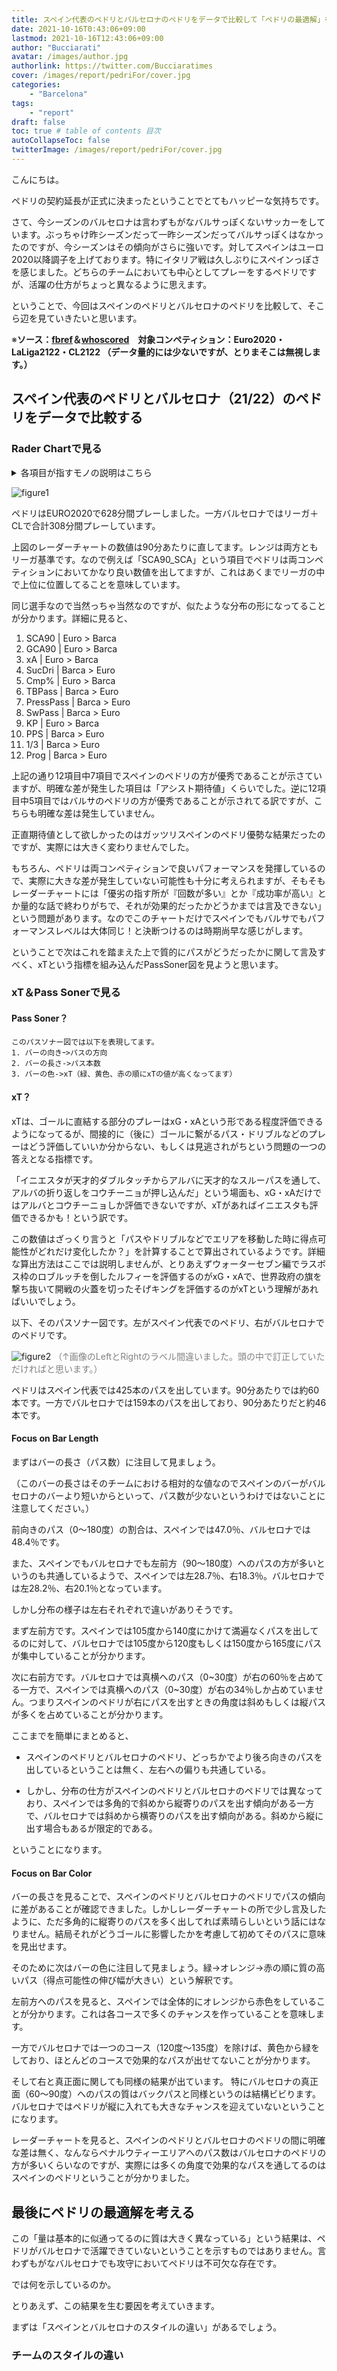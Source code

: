 ```yaml
---
title: スペイン代表のペドリとバルセロナのペドリをデータで比較して「ペドリの最適解」を探す回。
date: 2021-10-16T0:43:06+09:00
lastmod: 2021-10-16T12:43:06+09:00
author: "Bucciarati"
avatar: /images/author.jpg
authorlink: https://twitter.com/Bucciaratimes
cover: /images/report/pedriFor/cover.jpg
categories:
    - "Barcelona"
tags: 
    - "report"
draft: false
toc: true # table of contents 目次
autoCollapseToc: false
twitterImage: /images/report/pedriFor/cover.jpg
---
```


こんにちは。

ペドリの契約延長が正式に決まったということでとてもハッピーな気持ちです。

さて、今シーズンのバルセロナは言わずもがなバルサっぽくないサッカーをしています。ぶっちゃけ昨シーズンだって一昨シーズンだってバルサっぽくはなかったのですが、今シーズンはその傾向がさらに強いです。対してスペインはユーロ2020以降調子を上げております。特にイタリア戦は久しぶりにスペインっぽさを感じました。どちらのチームにおいても中心としてプレーをするペドリですが、活躍の仕方がちょっと異なるように思えます。

ということで、今回はスペインのペドリとバルセロナのペドリを比較して、そこら辺を見ていきたいと思います。

<font color="seagreen"></font>
※**ソース：[fbref](https://fbref.com/en/)＆[whoscored](https://whoscored.com/)　対象コンペティション：Euro2020・LaLiga2122・CL2122
（データ量的には少ないですが、とりまそこは無視します。）**

## スペイン代表のペドリとバルセロナ（21/22）のペドリをデータで比較する
### Rader Chartで見る

<details>
<summary>各項目が指すモノの説明はこちら</summary>
<div>

```
1. SCA90_SCA -> 90分あたりのシュートチャンス創出アクション数
2. GCA90_GCA -> 90分あたりのゴール創出アクション数
3. xA_per90Minutes -> アシスト期待値
4. Success%_Dribble -> ドリブル成功率
5. Cmp%_Total ->　パス成功率
6. TB_Pass_Type -> スルーパス数
7. Press_Pass_Type -> 被プレス時のパス数
8. Sw_Pass_Type ->　サイドチェンジ数
9. KP ->　キーパス数
10. PPA ->　ペナルティーエリア内へのパス数
11. 1/3 ->　ビッチ1/3へのパス数
12. Prog -> プログレッシブパス数
```

</div>
</details>

![figure1](/images/report/pedriFor/image2.jpg)

ペドリはEURO2020で628分間プレーしました。一方バルセロナではリーガ＋CLで合計308分間プレーしています。

上図のレーダーチャートの数値は90分あたりに直してます。レンジは両方ともリーガ基準です。なので例えば「SCA90_SCA」という項目でペドリは両コンペティションにおいてかなり良い数値を出してますが、これはあくまでリーガの中で上位に位置してることを意味しています。

同じ選手なので当然っちゃ当然なのですが、似たような分布の形になってることが分かります。詳細に見ると、

1. SCA90 | Euro > Barca
2. GCA90 | Euro > Barca
3. xA    | Euro > Barca
4. SucDri | Barca > Euro
5. Cmp% | Euro > Barca
6. TBPass | Barca > Euro
7. PressPass | Barca > Euro
8. SwPass | Barca > Euro
9. KP | Euro > Barca
10. PPS | Barca > Euro
11. 1/3 | Barca > Euro
12. Prog | Barca > Euro

上記の通り12項目中7項目でスペインのペドリの方が優秀であることが示さていますが、明確な差が発生した項目は「アシスト期待値」くらいでした。逆に12項目中5項目ではバルサのペドリの方が優秀であることが示されてる訳ですが、こちらも明確な差は発生していません。

正直期待値として欲しかったのはガッツリスペインのペドリ優勢な結果だったのですが、実際には大きく変わりませんでした。

もちろん、ペドリは両コンペティションで良いパフォーマンスを発揮しているので、実際に大きな差が発生していない可能性も十分に考えられますが、そもそもレーダーチャートには「優劣の指す所が『回数が多い』とか『成功率が高い』とか量的な話で終わりがちで、それが効果的だったかどうかまでは言及できない」という問題があります。なのでこのチャートだけでスペインでもバルサでもパフォーマンスレベルは大体同じ！と決断つけるのは時期尚早な感じがします。

ということで次はこれを踏まえた上で質的にパスがどうだったかに関して言及すべく、xTという指標を組み込んだPassSoner図を見ようと思います。

### xT＆Pass Sonerで見る

#### Pass Soner？
```
このパスソナー図では以下を表現してます。
1. バーの向きｰ>パスの方向
2. バーの長さ->パス本数
3. バーの色->xT（緑、黄色、赤の順にxTの値が高くなってます）
```
#### xT？
xTは、ゴールに直結する部分のプレーはxG・xAという形である程度評価できるようになってるが、間接的に（後に）ゴールに繋がるパス・ドリブルなどのプレーはどう評価していいか分からない、もしくは見逃されがちという問題の一つの答えとなる指標です。

「イニエスタが天才的ダブルタッチからアルバに天才的なスルーパスを通して、アルバの折り返しをコウチーニョが押し込んだ」という場面も、xG・xAだけではアルバとコウチーニョしか評価できないですが、xTがあればイニエスタも評価できるかも！という訳です。

この数値はざっくり言うと「パスやドリブルなどでエリアを移動した時に得点可能性がどれだけ変化したか？」を計算することで算出されているようです。詳細な算出方法はここでは説明しませんが、とりあえずウォーターセブン編でラスボス枠のロブルッチを倒したルフィーを評価するのがxG・xAで、世界政府の旗を撃ち抜いて開戦の火蓋を切ったそげキングを評価するのがxTという理解があればいいでしょう。

以下、そのパスソナー図です。左がスペイン代表でのペドリ、右がバルセロナでのペドリです。

![figure2](/images/report/pedriFor/image1.jpg)
<font color="gray">
（↑画像のLeftとRightのラベル間違いました。頭の中で訂正していただければと思います。）</font>

ペドリはスペイン代表では425本のパスを出しています。90分あたりでは約60本です。一方でバルセロナでは159本のパスを出しており、90分あたりだと約46本です。

#### Focus on Bar Length

まずはバーの長さ（パス数）に注目して見ましょう。

（このバーの長さはそのチームにおける相対的な値なのでスペインのバーがバルセロナのバーより短いからといって、パス数が少ないというわけではないことに注意してください。）

前向きのパス（0〜180度）の割合は、スペインでは47.0％、バルセロナでは48.4％です。

また、スペインでもバルセロナでも左前方（90〜180度）へのパスの方が多いというのも共通しているようで、スペインでは左28.7％、右18.3％。バルセロナでは左28.2％、右20.1％となっています。

しかし分布の様子は左右それぞれで違いがありそうです。

まず左前方です。スペインでは105度から140度にかけて満遍なくパスを出してるのに対して、バルセロナでは105度から120度もしくは150度から165度にパスが集中していることが分かります。

次に右前方です。バルセロナでは真横へのパス（0~30度）が右の60％を占めてる一方で、スペインでは真横へのパス（0~30度）が右の34％しか占めていません。つまりスペインのペドリが右にパスを出すときの角度は斜めもしくは縦パスが多くを占めていることが分かります。

ここまでを簡単にまとめると、

- スペインのペドリとバルセロナのペドリ、どっちかでより後ろ向きのパスを出しているということは無く、左右への偏りも共通している。

- しかし、分布の仕方がスペインのペドリとバルセロナのペドリでは異なっており、スペインでは多角的で斜めから縦寄りのパスを出す傾向がある一方で、バルセロナでは斜めから横寄りのパスを出す傾向がある。斜めから縦に出す場合もあるが限定的である。

ということになります。

#### Focus on Bar Color

バーの長さを見ることで、スペインのペドリとバルセロナのペドリでパスの傾向に差があることが確認できました。しかしレーダーチャートの所で少し言及したように、ただ多角的に縦寄りのパスを多く出してれば素晴らしいという話にはなりません。結局それがどうゴールに影響したかを考慮して初めてそのパスに意味を見出せます。

そのために次はバーの色に注目して見ましょう。緑->オレンジ->赤の順に質の高いパス（得点可能性の伸び幅が大きい）という解釈です。

左前方へのパスを見ると、スペインでは全体的にオレンジから赤色をしていることが分かります。これは各コースで多くのチャンスを作っていることを意味します。

一方でバルセロナでは一つのコース（120度〜135度）を除けば、黄色から緑をしており、ほとんどのコースで効果的なパスが出せてないことが分かります。

そして右と真正面に関しても同様の結果が出ています。
特にバルセロナの真正面（60〜90度）へのパスの質はバックパスと同様というのは結構ビビります。バルセロナではペドリが縦に入れても大きなチャンスを迎えていないということになります。

レーダーチャートを見ると、スペインのペドリとバルセロナのペドリの間に明確な差は無く、なんならペナルウティーエリアへのパス数はバルセロナのペドリの方が多いくらいなのですが、実際には多くの角度で効果的なパスを通してるのはスペインのペドリということが分かりました。

## 最後にペドリの最適解を考える

この「量は基本的に似通ってるのに質は大きく異なっている」という結果は、ペドリがバルセロナで活躍できていないということを示すものではありません。言わずもがなバルセロナでも攻守においてペドリは不可欠な存在です。

では何を示しているのか。

とりあえず、この結果を生む要因を考えていきます。

まずは「スペインとバルセロナのスタイルの違い」があるでしょう。

### チームのスタイルの違い

<div class="iframely-embed"><div class="iframely-responsive" style="height: 140px; padding-bottom: 0;"><a href="https://bucciaratimes.info/posts/match/new_barca/" data-iframely-url="//cdn.iframe.ly/8XjC8nK?card=small"></a></div></div>

データ的にいくつかの観点がありますが、一番わかりやすいのは上記のブログで書いた「アタッキングサード以降のパス数」でしょうか。

もちろんボールを回せるかどうかは相手の守備にある程度依存します。相手が後ろで構えれば回すだけなら楽勝です。しかしそれを考慮しても今季は回せてないです。

アタッキングサード以降のパス交換数が少ないというのはそれだけ個人依存な攻撃を行ってる、もしくは連携がないということです。

次に「役割の違い」もあると思います。

### 役割の違い

バルセロナでのペドリはラキティッチワークの割合が多いように思えます。一方でスペインではしっかりイニエスタワーク多めでプレーしてたように思えます。

これは右インサイドハーフに入る選手の違いだと思いました。スペインではコケが入ることが多い訳ですが、コケはラキティッチワークが得意な選手です。

一方バルセロナではフレンキーが入りますが、フレンキーは人への守備はコケ・ラキティッチより優れてますがスペース管理になると話が変わってきます。

またフレンキーはコケ・ラキティッチと違い圧倒的なプレス耐性と推進力があるので運べますし、フィジカル的にも優れてますからボックストゥボックス的にゴール前にも飛び出せます。なのでそのカバーを誰かがしなきゃいけない訳です。

確かにブスケツは圧倒的戦術眼を持ってますが、機動力という点では優れていません。またバルサのSBは基本的に高い位置を取ります。ということでペドリの重心が後ろになりやすいという構造になってるのだと思うのです。

### アタッキングサードでのパス回数の減少

以下をご覧ください。

これはパスを出した場所から作ったヒートマップです。スペイン代表が左でバルセロナ右です。点がパスを出した場所を示しています。アタッキングサード以降は、点の色をそれぞれ赤と青にしてあります。

![figure3](/images/report/pedriFor/image7.jpg)

先ほど述べた通り、ペドリはスペイン代表では425本のパスを出しています。バルセロナでは159本のパスを出しています。

これをアタッキングサード以降で考えると、スペインだと163で全体の38％。バルセロナだと39で全体の24％です。やはり重心が低くなっています。

キーパス数を例に１シーズンでみるとどうなるか考えてみます。

<font color="red">
Fbrefでのキーパスの定義は「Passes that directly lead to a shot」なのですが、ここではキーパスはアタッキングサード以降で発生するモノと仮定して計算してみます。あとスペインのペドリがデフォルトなテイでいきます。
</font>

ペドリは平均23回に1.4回キーパスを出します。１シーズン（カップ戦とリーグ戦で50試合くらい？）で減少するパス数は600本ですから36本のキーパスが１シーズンで失われる訳です。

{{<tweet 1411614467222216708>}}

そして上記のツイートを見てください。メンフィスの枠内シュート率は44％、ゴールコンバージョン率は29％なことが分かります。つまり、仮にペドリが36回メンフィスにキーパスを出すと、15回枠内にシュートが飛び、そのうち4回ゴールになる訳です。

結果としてバルセロナは4ゴール損し、ペドリは4アシスト損するのです。たかが4されど4です。ペドリがこれから先バルセロナで15年間くらいプレーしたと仮定すると、その間失われるアシスト数は60にもなります。やっぱペドリのアシストって高確率で美しいのでそれが60も失われるのは中々手厳しいものがあります。

もちろん、ここまで行ったものは仮定に仮定を重ねたものですし、単純計算の極みではあるのですが懸念すべき問題ではある気がします。

次に下図もご覧ください。これは先ほどのパスソナー図のバーの長さをパス回数ではなく、パスの平均的な長さにして作ったものです。（さっきの図はパス回数が多ければ多いほどバーが長くなりましたが、この場合はその方向へのパスの平均距離が長ければ長いほどバーが長くなります。）

### パスレンジの違い

![figure4](/images/report/pedriFor/image4.jpg)

ペドリはバルセロナでプレーするとパスのレンジが全体的に広くなってることが分かります。全体の平均値はバルセロナだと19.8m、スペインだと16.1mなので結構違います。

これはショートパス主体の組織的なスペインと距離間が遠い個人依存なバルセロナを物語ってるように思えました。

### ペドリの最適解


これまで挙げてきた要因を逆に考えると、ペドリは「距離間が近いと質が上がる」＆「アタッキングサードにおけるパス回数が増えると質が上がる」ということになります。

つまり「量は基本的に似通ってるのに質は大きく異なっている」という結果はペドリの最適解が「あのバルセロナ」のスタイルに存在するということを示してるのではないでしょうか。

もしかしたら、「距離間が近くてアタッキングサードにおけるパス回数が増えれば質が上がるの当然じゃね？」と思った人もいるかもしれません。しかしながらそうでは無い選手もいます。

わかりやすい例を出すとフレンキーデヨングです。

![figure5](/images/report/pedriFor/image5.jpg)

フレンキーは相手陣地で60％、自陣で40％。ペドリは相手陣地で66％、自陣で34％です。
つまり相手陣地でより多くパスを出してるのはペドリになります。

下図は最初のパスソナーと同じで、左がフレンキー、右がペドリです。

![figure6](/images/report/pedriFor/image6.jpg)

フレンキーはペドリよりも自陣でバスを出してるのにも関わらず、質の高いパスを多く出していることが分かります。もはやスペイン代表のペドリと同じような図になってます。この機能不全のチームにおいてもこれだけの結果が残せるというのがフレンキーが世界最高のMFの１人と言われる理由でしょう。

この比較はもちろん、フレンキーがスペイン代表でプレーした図では無いので単純比較にはなりません。フレンキーもスペインのような「相手陣地で多くのパス回せて、味方と連携出来る」チームでプレーすれば、さらに質の高いプレーを見せてくれるかもしれません。

しかし、バルセロナを普段からご覧になってる方なら分かると思いますが、フレンキーは基本ソロプレイヤーです。

ゴリ運びをする際にもボックストゥボックスやる際にも大きなスペースがあった方がフレンキーには好都合でしょう。

またアタッキングサード以降でのプレーが増えても、得意の推進力は出せませんから寧ろプレーエリアとしては低めの方が相性が良いくらいです。

結局フレンキーは一人で０から６くらいまでやって「ほれ、ここまで持ってきてやったぞ」の選手です。ペドリにはできない芸当ですが、逆に味方との連携でペドリほど相乗効果は生まれないことは明白です（ペドリも十分運べます）。

なので個人的にフレンキーの最適解は今のバルサにあるとは言いませんが、ある程度中盤に欠陥があって個人依存寄りなチームにあると思ってます。

やはり「アタッキングサードで多くのパス回せて、味方と連携出来ればパスの質上がる」というのは普通じゃないのだと思われます。多分デパウルとかもフレンキー寄りの選手な気がしています。

まとめます。

ペドリの最適解は「いわゆるバルセロナ」のスタイルの中にあります。

もちろん「いわゆるバルセロナ」じゃなくてもペドリはバリバリやれruと思います。そこが一つの凄い所でもありますから。

しかしやっぱり世界が見たいのは奔走するペドリではなく、スモールスペースで遊んでるペドリなはずです。

正直前線が速くて強いやつらばっかならメッシが抜けたシーズンですし、この淡泊なバルセロナを許容するかもしれませんが、今の前線は強くて上手いけどそんな速くないメンフィス、弱くて下手で遅い電柱LDJという感じで、個人依存なサッカーをするにはメンツ的に弱い感が否めません。ペドリを犠牲にする意味がないです。

MSNの代償としてよく語られたイニエスタとブスケツの犠牲を、MSNがいないのに再現する必要は無いのです。

以上です。ありがとうございました。

<details>
<summary>[番外編]フレンキーはココで使おう</summary>
<div>
<hr>
個人的にファイナルサードにおいてフレンキーはペナへの突撃以外でペドリほど違いを作れる選手ではないと思ってます。

メッシが退団した今フレンキーの突撃に合わせるロングレンジ高精度パスを出せる選手がいるかというと多分いません。なので後ろに置いた方がいい気がしています。シティのウォーカー的にカウンター阻止隊とかやらせたら面白いんじゃないでしょうか。

メンフィス中央、左のハーフスペースをペドリ、右ハーフスペースをガビ、左ワイドをアンス、右ワイドをデンベレかデミルかデスト。後ろをフレンキー、ブスケツ、ミンゲサ。さらにその後ろをアラウホ、ラングレかピケかエリガル。攻撃時はこれで見てみたいです。守備時はそのままフレンキーLBミンゲサRBにして後は適当に４４２でどうでしょう。
<hr>
</div>
</details>

<script async src="//cdn.iframe.ly/embed.js" charset="utf-8"></script>